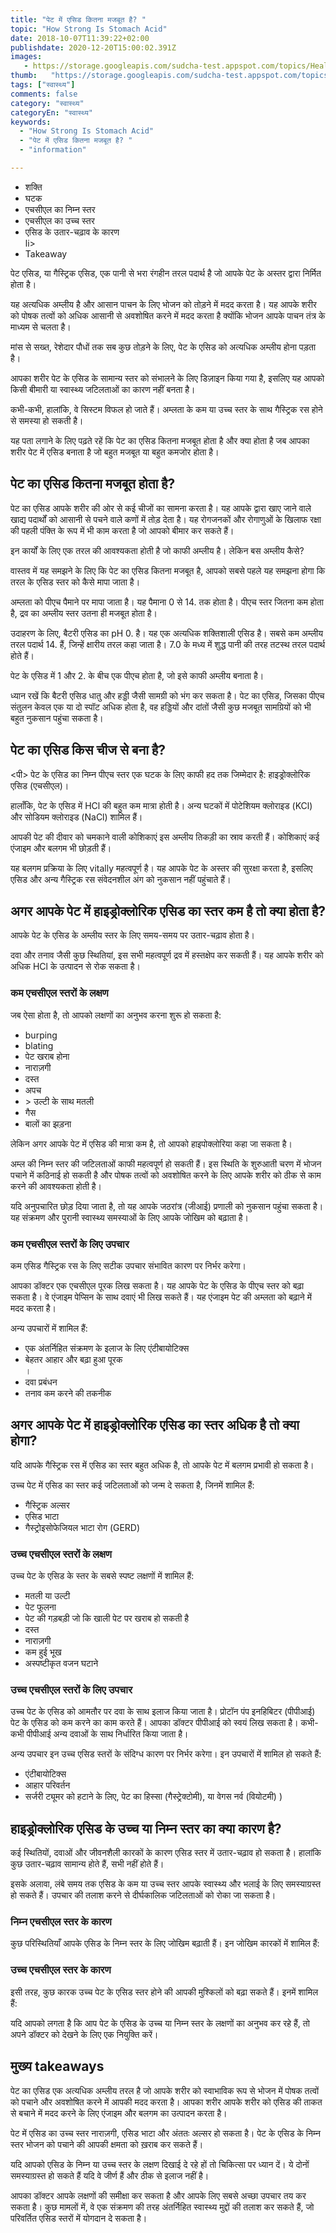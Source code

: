 ```yaml
---
title: "पेट में एसिड कितना मजबूत है? "
topic: "How Strong Is Stomach Acid"
date: 2018-10-07T11:39:22+02:00
publishdate: 2020-12-20T15:00:02.391Z
images: 
   - https://storage.googleapis.com/sudcha-test.appspot.com/topics/Health/default-selection/11.jpg
thumb:   "https://storage.googleapis.com/sudcha-test.appspot.com/topics/Health/default-selection/thumb/11.jpg"
tags: ["स्वास्थ्य"]
comments: false
category: "स्वास्थ्य"
categoryEn: "स्वास्थ्य"
keywords: 
  - "How Strong Is Stomach Acid"
  - "पेट में एसिड कितना मजबूत है? "
  - "information"

---
```

<ul> <li> शक्ति </li> <li> घटक </li> <li> एचसीएल का निम्न स्तर </li> <li> एचसीएल का उच्च स्तर </li> <li> एसिड के उतार-चढ़ाव के कारण </li> li> <li> Takeaway </li> </ul> <p> पेट एसिड, या गैस्ट्रिक एसिड, एक पानी से भरा रंगहीन तरल पदार्थ है जो आपके पेट के अस्तर द्वारा निर्मित होता है। </p> <p> यह अत्यधिक अम्लीय है और आसान पाचन के लिए भोजन को तोड़ने में मदद करता है। यह आपके शरीर को पोषक तत्वों को अधिक आसानी से अवशोषित करने में मदद करता है क्योंकि भोजन आपके पाचन तंत्र के माध्यम से चलता है। </p> <p> मांस से सख्त, रेशेदार पौधों तक सब कुछ तोड़ने के लिए, पेट के एसिड को अत्यधिक अम्लीय होना पड़ता है। </p> <p> आपका शरीर पेट के एसिड के सामान्य स्तर को संभालने के लिए डिज़ाइन किया गया है, इसलिए यह आपको किसी बीमारी या स्वास्थ्य जटिलताओं का कारण नहीं बनता है। </p> <p> कभी-कभी, हालांकि, वे सिस्टम विफल हो जाते हैं। अम्लता के कम या उच्च स्तर के साथ गैस्ट्रिक रस होने से समस्या हो सकती है। </p> <p> यह पता लगाने के लिए पढ़ते रहें कि पेट का एसिड कितना मजबूत होता है और क्या होता है जब आपका शरीर पेट में एसिड बनाता है जो बहुत मजबूत या बहुत कमजोर होता है। </p > <h2> पेट का एसिड कितना मजबूत होता है? </h2> <p> पेट का एसिड आपके शरीर की ओर से कई चीजों का सामना करता है। यह आपके द्वारा खाए जाने वाले खाद्य पदार्थों को आसानी से पचने वाले कणों में तोड़ देता है। यह रोगजनकों और रोगाणुओं के खिलाफ रक्षा की पहली पंक्ति के रूप में भी काम करता है जो आपको बीमार कर सकते हैं। </p> <p> इन कार्यों के लिए एक तरल की आवश्यकता होती है जो काफी अम्लीय है। लेकिन बस अम्लीय कैसे? </P> <p> वास्तव में यह समझने के लिए कि पेट का एसिड कितना मजबूत है, आपको सबसे पहले यह समझना होगा कि तरल के एसिड स्तर को कैसे मापा जाता है। </p> <p> अम्लता को पीएच पैमाने पर मापा जाता है। यह पैमाना 0 से 14. तक होता है। पीएच स्तर जितना कम होता है, द्रव का अम्लीय स्तर उतना ही मजबूत होता है। </p> <p> उदाहरण के लिए, बैटरी एसिड का pH 0. है। यह एक अत्यधिक शक्तिशाली एसिड है। सबसे कम अम्लीय तरल पदार्थ 14. हैं, जिन्हें क्षारीय तरल कहा जाता है। 7.0 के मध्य में शुद्ध पानी की तरह तटस्थ तरल पदार्थ होते हैं। </p> <p> पेट के एसिड में 1 और 2. के बीच एक पीएच होता है, जो इसे काफी अम्लीय बनाता है। </p> <p> ध्यान रखें कि बैटरी एसिड धातु और हड्डी जैसी सामग्री को भंग कर सकता है। पेट का एसिड, जिसका पीएच संतुलन केवल एक या दो स्पॉट अधिक होता है, वह हड्डियों और दांतों जैसी कुछ मजबूत सामग्रियों को भी बहुत नुकसान पहुंचा सकता है। </p> <h2> पेट का एसिड किस चीज से बना है? </H2> <पी> पेट के एसिड का निम्न पीएच स्तर एक घटक के लिए काफी हद तक जिम्मेदार है: हाइड्रोक्लोरिक एसिड (एचसीएल)। </p> <p> हालाँकि, पेट के एसिड में HCl की बहुत कम मात्रा होती है। अन्य घटकों में पोटेशियम क्लोराइड (KCl) और सोडियम क्लोराइड (NaCl) शामिल हैं। </p> <p> आपकी पेट की दीवार को चमकाने वाली कोशिकाएं इस अम्लीय तिकड़ी का स्राव करती हैं। कोशिकाएं कई एंजाइम और बलगम भी छोड़ती हैं। </p> <p> यह बलगम प्रक्रिया के लिए vitally महत्वपूर्ण है। यह आपके पेट के अस्तर की सुरक्षा करता है, इसलिए एसिड और अन्य गैस्ट्रिक रस संवेदनशील अंग को नुकसान नहीं पहुंचाते हैं। </p> <h2> अगर आपके पेट में हाइड्रोक्लोरिक एसिड का स्तर कम है तो क्या होता है? </H2> <p> आपके पेट के एसिड के अम्लीय स्तर के लिए समय-समय पर उतार-चढ़ाव होता है। </p> <p> दवा और तनाव जैसी कुछ स्थितियां, इस सभी महत्वपूर्ण द्रव में हस्तक्षेप कर सकती हैं। यह आपके शरीर को अधिक HCl के उत्पादन से रोक सकता है। </p> <h3> कम एचसीएल स्तरों के लक्षण </h3> <p> जब ऐसा होता है, तो आपको लक्षणों का अनुभव करना शुरू हो सकता है: </p> <ul> <li> burping </li> <li> blating </li> <li> पेट खराब होना </li> <li> नाराज़गी </li> <li> दस्त </li> <li> अपच </li> <li> > उल्टी के साथ मतली </li> <li> गैस </li> <li> बालों का झड़ना </li> </ul> <p> लेकिन अगर आपके पेट में एसिड की मात्रा कम है, तो आपको हाइपोक्लोरिया कहा जा सकता है। </p> <p> अम्ल की निम्न स्तर की जटिलताओं काफी महत्वपूर्ण हो सकती हैं। इस स्थिति के शुरुआती चरण में भोजन पचाने में कठिनाई हो सकती है और पोषक तत्वों को अवशोषित करने के लिए आपके शरीर को ठीक से काम करने की आवश्यकता होती है। </p> <p> यदि अनुपचारित छोड़ दिया जाता है, तो यह आपके जठरांत्र (जीआई) प्रणाली को नुकसान पहुंचा सकता है। यह संक्रमण और पुरानी स्वास्थ्य समस्याओं के लिए आपके जोखिम को बढ़ाता है। </p> <h3> कम एचसीएल स्तरों के लिए उपचार </h3> <p> कम एसिड गैस्ट्रिक रस के लिए सटीक उपचार संभावित कारण पर निर्भर करेगा। </p> <p> आपका डॉक्टर एक एचसीएल पूरक लिख सकता है। यह आपके पेट के एसिड के पीएच स्तर को बढ़ा सकता है। वे एंजाइम पेप्सिन के साथ दवाएं भी लिख सकते हैं। यह एंजाइम पेट की अम्लता को बढ़ाने में मदद करता है। </p> <p> अन्य उपचारों में शामिल हैं: </p> <ul> <li> एक अंतर्निहित संक्रमण के इलाज के लिए एंटीबायोटिक्स </li> <li> बेहतर आहार और बढ़ा हुआ पूरक </li>। <li> दवा प्रबंधन </li> <li> तनाव कम करने की तकनीक </li> </ul> <h2> अगर आपके पेट में हाइड्रोक्लोरिक एसिड का स्तर अधिक है तो क्या होगा? </h2> <p> यदि आपके गैस्ट्रिक रस में एसिड का स्तर बहुत अधिक है, तो आपके पेट में बलगम प्रभावी हो सकता है। </p> <p> उच्च पेट में एसिड का स्तर कई जटिलताओं को जन्म दे सकता है, जिनमें शामिल हैं: </p> <ul> <li> गैस्ट्रिक अल्सर </li> <li> एसिड भाटा </li> <li> गैस्ट्रोइसोफेजियल भाटा रोग (GERD) </li> </ul> <h3> उच्च एचसीएल स्तरों के लक्षण </h3> <p> उच्च पेट के एसिड के स्तर के सबसे स्पष्ट लक्षणों में शामिल हैं: </p> <ul> <li> मतली या उल्टी </li> <li> पेट फूलना </li> <li> पेट की गड़बड़ी जो कि खाली पेट पर खराब हो सकती है </li> <li> दस्त </li> <li> नाराज़गी </li> <li> कम हुई भूख </li> <li> अस्पष्टीकृत वजन घटाने </li> </ul> <h3> उच्च एचसीएल स्तरों के लिए उपचार </h3> <p> उच्च पेट के एसिड को आमतौर पर दवा के साथ इलाज किया जाता है। प्रोटॉन पंप इनहिबिटर (पीपीआई) पेट के एसिड को कम करने का काम करते हैं। आपका डॉक्टर पीपीआई को स्वयं लिख सकता है। कभी-कभी पीपीआई अन्य दवाओं के साथ निर्धारित किया जाता है। </p> <p> अन्य उपचार इन उच्च एसिड स्तरों के संदिग्ध कारण पर निर्भर करेगा। इन उपचारों में शामिल हो सकते हैं: </p> <ul> <li> एंटीबायोटिक्स </li> <li> आहार परिवर्तन </li> <li> सर्जरी ट्यूमर को हटाने के लिए, पेट का हिस्सा (गैस्ट्रेक्टोमी), या वेगस नर्व (वियोटमी) ) </li> </ul> <h2> हाइड्रोक्लोरिक एसिड के उच्च या निम्न स्तर का क्या कारण है? </h2> <p> कई स्थितियों, दवाओं और जीवनशैली कारकों के कारण एसिड स्तर में उतार-चढ़ाव हो सकता है। हालांकि कुछ उतार-चढ़ाव सामान्य होते हैं, सभी नहीं होते हैं। </p> <p> इसके अलावा, लंबे समय तक एसिड के कम या उच्च स्तर आपके स्वास्थ्य और भलाई के लिए समस्याग्रस्त हो सकते हैं। उपचार की तलाश करने से दीर्घकालिक जटिलताओं को रोका जा सकता है। </p> <h3> निम्न एचसीएल स्तर के कारण </h3> <p> कुछ परिस्थितियाँ आपके एसिड के निम्न स्तर के लिए जोखिम बढ़ाती हैं। इन जोखिम कारकों में शामिल हैं: </p> <h3> उच्च एचसीएल स्तर के कारण </h3> <p> इसी तरह, कुछ कारक उच्च पेट के एसिड स्तर होने की आपकी मुश्किलों को बढ़ा सकते हैं। इनमें शामिल हैं: </p> <p> यदि आपको लगता है कि आप पेट के एसिड के उच्च या निम्न स्तर के लक्षणों का अनुभव कर रहे हैं, तो अपने डॉक्टर को देखने के लिए एक नियुक्ति करें। </p> <h2> मुख्य takeaways </h2> <p> पेट का एसिड एक अत्यधिक अम्लीय तरल है जो आपके शरीर को स्वाभाविक रूप से भोजन में पोषक तत्वों को पचाने और अवशोषित करने में आपकी मदद करता है। आपका शरीर आपके शरीर को एसिड की ताकत से बचाने में मदद करने के लिए एंजाइम और बलगम का उत्पादन करता है। </p> <p> पेट में एसिड का उच्च स्तर नाराज़गी, एसिड भाटा और अंततः अल्सर हो सकता है। पेट के एसिड के निम्न स्तर भोजन को पचाने की आपकी क्षमता को ख़राब कर सकते हैं। </p> <p> यदि आपको एसिड के निम्न या उच्च स्तर के लक्षण दिखाई दे रहे हों तो चिकित्सा पर ध्यान दें। ये दोनों समस्याग्रस्त हो सकते हैं यदि वे जीर्ण हैं और ठीक से इलाज नहीं है। </p> <p> आपका डॉक्टर आपके लक्षणों की समीक्षा कर सकता है और आपके लिए सबसे अच्छा उपचार तय कर सकता है। कुछ मामलों में, वे एक संक्रमण की तरह अंतर्निहित स्वास्थ्य मुद्दों की तलाश कर सकते हैं, जो परिवर्तित एसिड स्तरों में योगदान दे सकता है। </p> 